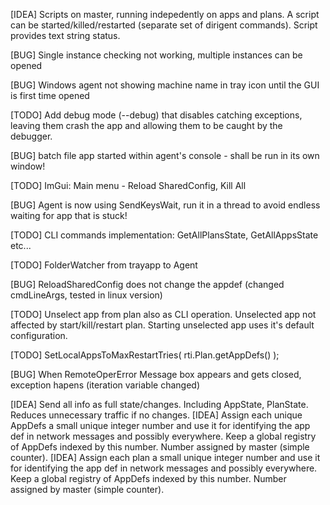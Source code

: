 [IDEA] Scripts on master, running indepedently on apps and plans. A script can be started/killed/restarted (separate set of dirigent commands). Script provides text string status.

[BUG] Single instance checking not working, multiple instances can be opened

[BUG] Windows agent not showing machine name in tray icon until the GUI is first time opened

[TODO] Add debug mode (--debug) that disables catching exceptions, leaving them crash the app and allowing them to be caught by the debugger.

[BUG] batch file app started within agent's console - shall be run in its own window!

[TODO] ImGui: Main menu - Reload SharedConfig, Kill All

[BUG] Agent is now using SendKeysWait, run it in a thread to avoid endless waiting for app that is stuck!

[TODO] CLI commands implementation: GetAllPlansState, GetAllAppsState etc...

[TODO] FolderWatcher from trayapp to Agent

[BUG] ReloadSharedConfig does not change the appdef (changed cmdLineArgs, tested in linux version)

[TODO] Unselect app from plan also as CLI operation. Unselected app not affected by start/kill/restart plan. Starting unselected app uses it's default configuration.

[TODO] SetLocalAppsToMaxRestartTries( rti.Plan.getAppDefs() );

[BUG] When RemoteOperError Message box appears and gets closed, exception hapens (iteration variable changed)

[IDEA] Send all info as full state/changes. Including AppState, PlanState. Reduces unnecessary traffic if no changes.
[IDEA] Assign each unique AppDefs a small unique integer number and use it for identifying the app def in network messages and possibly everywhere. Keep a global registry of AppDefs indexed by this number. Number assigned by master (simple counter).
[IDEA] Assign each plan a small unique integer number and use it for identifying the app def in network messages and possibly everywhere. Keep a global registry of AppDefs indexed by this number. Number assigned by master (simple counter).


